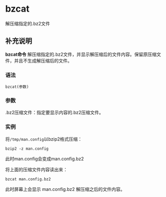 bzcat
===

解压缩指定的.bz2文件

## 补充说明

**bzcat命令** 解压缩指定的.bz2文件，并显示解压缩后的文件内容。保留原压缩文件，并且不生成解压缩后的文件。

###  语法

```
bzcat(参数)
```

###  参数

.bz2压缩文件：指定要显示内容的.bz2压缩文件。

###  实例

将`/tmp/man.config`以bzip2格式压缩：

```
bzip2 -z man.config
```

此时man.config会变成man.config.bz2

将上面的压缩文件内容读出来：

```
bzcat man.config.bz2
```

此时屏幕上会显示 man.config.bz2 解压缩之后的文件内容。


<!-- Linux命令行搜索引擎：https://jaywcjlove.github.io/linux-command/ -->